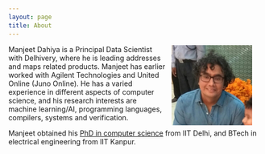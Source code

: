```yaml
---
layout: page
title: About
---
```


<img src="/assets/manjeetdahiya.jpg" alt="Manjeet Dahiya" style="float:right;margin-right:20px;margin-left:10px" width="160">

Manjeet Dahiya is a Principal Data Scientist with Delhivery, where he is leading
addresses and maps related products.
Manjeet has earlier worked with Agilent Technologies and United Online (Juno Online).
He has a varied experience in different aspects of computer science, and
his research interests are machine learning/AI, programming languages,
compilers, systems and verification.


Manjeet obtained his
[PhD in computer science](http://www.cse.iitd.ernet.in/~dahiya)
from IIT Delhi, and BTech
in electrical engineering from IIT Kanpur.
